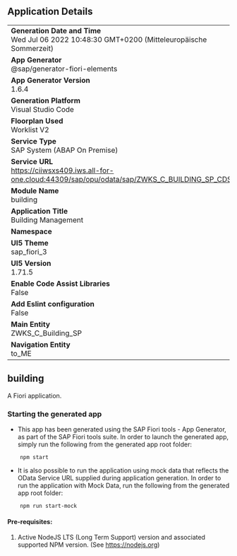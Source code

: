 ## Application Details
|               |
| ------------- |
|**Generation Date and Time**<br>Wed Jul 06 2022 10:48:30 GMT+0200 (Mitteleuropäische Sommerzeit)|
|**App Generator**<br>@sap/generator-fiori-elements|
|**App Generator Version**<br>1.6.4|
|**Generation Platform**<br>Visual Studio Code|
|**Floorplan Used**<br>Worklist V2|
|**Service Type**<br>SAP System (ABAP On Premise)|
|**Service URL**<br>https://ciiwsxs409.iws.all-for-one.cloud:44309/sap/opu/odata/sap/ZWKS_C_BUILDING_SP_CDS
|**Module Name**<br>building|
|**Application Title**<br>Building Management|
|**Namespace**<br>|
|**UI5 Theme**<br>sap_fiori_3|
|**UI5 Version**<br>1.71.5|
|**Enable Code Assist Libraries**<br>False|
|**Add Eslint configuration**<br>False|
|**Main Entity**<br>ZWKS_C_Building_SP|
|**Navigation Entity**<br>to_ME|

## building

A Fiori application.

### Starting the generated app

-   This app has been generated using the SAP Fiori tools - App Generator, as part of the SAP Fiori tools suite.  In order to launch the generated app, simply run the following from the generated app root folder:

```
    npm start
```

- It is also possible to run the application using mock data that reflects the OData Service URL supplied during application generation.  In order to run the application with Mock Data, run the following from the generated app root folder:

```
    npm run start-mock
```

#### Pre-requisites:

1. Active NodeJS LTS (Long Term Support) version and associated supported NPM version.  (See https://nodejs.org)


